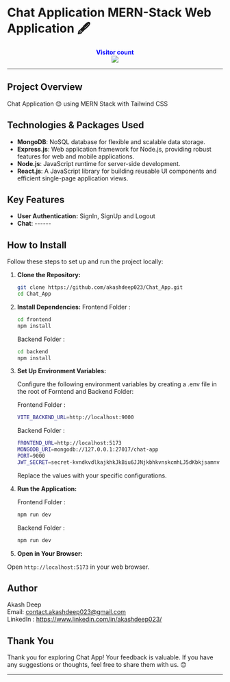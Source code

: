 # Chat Application MERN-Stack Web Application 🖋️

<p align="center">
  <b style="color: blue;  ">Visitor count</b>
  <br>
  <a style="" href="https://github.com/akashdeep023">
  <img src="https://profile-counter.glitch.me/chat-app/count.svg" />
  </a>
</p>

---

## Project Overview

Chat Application 😊 using MERN Stack with Tailwind CSS

## Technologies & Packages Used

-   **MongoDB**: NoSQL database for flexible and scalable data storage.
-   **Express.js**: Web application framework for Node.js, providing robust features for web and mobile applications.
-   **Node.js**: JavaScript runtime for server-side development.
-   **React.js**: A JavaScript library for building reusable UI components and efficient single-page application views.

## Key Features

-   **User Authentication:** SignIn, SignUp and Logout
-   **Chat**: ------

## How to Install

Follow these steps to set up and run the project locally:

1.  **Clone the Repository:**

    ```bash
    git clone https://github.com/akashdeep023/Chat_App.git
    cd Chat_App
    ```

2.  **Install Dependencies:**
    Frontend Folder :

    ```bash
    cd frontend
    npm install
    ```

    Backend Folder :

    ```bash
    cd backend
    npm install
    ```

3.  **Set Up Environment Variables:**

    Configure the following environment variables by creating a .env file in the root of Forntend and Backend Folder:

    Frontend Folder :

    ```bash
    VITE_BACKEND_URL=http://localhost:9000
    ```

    Backend Folder :

    ```bash
    FRONTEND_URL=http://localhost:5173
    MONGODB_URI=mongodb://127.0.0.1:27017/chat-app
    PORT=9000
    JWT_SECRET=secret-kvndkvdlkajkhkJkBiu6JJNjkbhkvnskcmhLJ5dKbkjsamnv
    ```

    Replace the values with your specific configurations.

4.  **Run the Application:**

    Frontend Folder :

    ```bash
    npm run dev
    ```

    Backend Folder :

    ```bash
    npm run dev
    ```

5.  **Open in Your Browser:**

Open `http://localhost:5173` in your web browser.

## Author

Akash Deep \
Email: contact.akashdeep023@gmail.com \
LinkedIn : https://www.linkedin.com/in/akashdeep023/

## Thank You

Thank you for exploring Chat App! Your feedback is valuable. If you have any suggestions or thoughts, feel free to share them with us. 😊

---
